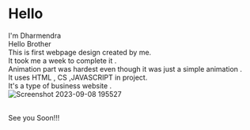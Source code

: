 # Hello
I'm Dharmendra
<br>
Hello Brother
<br>
This is first webpage design created by me. 
<br>
It took me a week to complete it .
<br>
Animation part was hardest even though it was just a simple animation .
<br>
It uses HTML , CS ,JAVASCRIPT in project.
<br>
It's a type of business website .
<br>
![Screenshot 2023-09-08 195527](https://github.com/Dharmendra1947/Business_Website_Page/assets/123721218/f183f323-664f-4800-b4de-049b5a91df75)


<br>
See you Soon!!!

